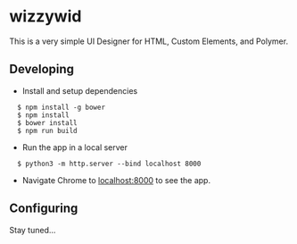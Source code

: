 # wizzywid

This is a very simple UI Designer for HTML, Custom Elements, and Polymer.

## Developing

  * Install and setup dependencies
```
  $ npm install -g bower
  $ npm install
  $ bower install
  $ npm run build
```

  * Run the app in a local server
```
  $ python3 -m http.server --bind localhost 8000
```

  * Navigate Chrome to [localhost:8000]() to see the app.

## Configuring
Stay tuned...
